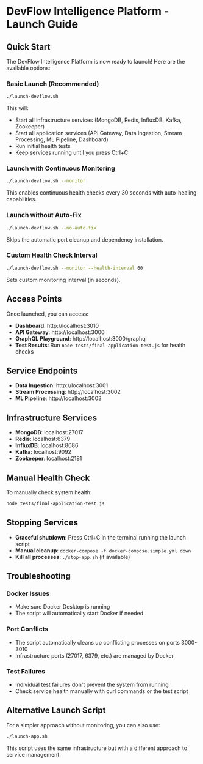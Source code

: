 # DevFlow Intelligence Platform - Launch Guide

## Quick Start

The DevFlow Intelligence Platform is now ready to launch! Here are the available options:

### Basic Launch (Recommended)
```bash
./launch-devflow.sh
```
This will:
- Start all infrastructure services (MongoDB, Redis, InfluxDB, Kafka, Zookeeper)
- Start all application services (API Gateway, Data Ingestion, Stream Processing, ML Pipeline, Dashboard)
- Run initial health tests
- Keep services running until you press Ctrl+C

### Launch with Continuous Monitoring
```bash
./launch-devflow.sh --monitor
```
This enables continuous health checks every 30 seconds with auto-healing capabilities.

### Launch without Auto-Fix
```bash
./launch-devflow.sh --no-auto-fix
```
Skips the automatic port cleanup and dependency installation.

### Custom Health Check Interval
```bash
./launch-devflow.sh --monitor --health-interval 60
```
Sets custom monitoring interval (in seconds).

## Access Points

Once launched, you can access:

- **Dashboard**: http://localhost:3010
- **API Gateway**: http://localhost:3000
- **GraphQL Playground**: http://localhost:3000/graphql
- **Test Results**: Run `node tests/final-application-test.js` for health checks

## Service Endpoints

- **Data Ingestion**: http://localhost:3001
- **Stream Processing**: http://localhost:3002
- **ML Pipeline**: http://localhost:3003

## Infrastructure Services

- **MongoDB**: localhost:27017
- **Redis**: localhost:6379
- **InfluxDB**: localhost:8086
- **Kafka**: localhost:9092
- **Zookeeper**: localhost:2181

## Manual Health Check

To manually check system health:
```bash
node tests/final-application-test.js
```

## Stopping Services

- **Graceful shutdown**: Press Ctrl+C in the terminal running the launch script
- **Manual cleanup**: `docker-compose -f docker-compose.simple.yml down`
- **Kill all processes**: `./stop-app.sh` (if available)

## Troubleshooting

### Docker Issues
- Make sure Docker Desktop is running
- The script will automatically start Docker if needed

### Port Conflicts
- The script automatically cleans up conflicting processes on ports 3000-3010
- Infrastructure ports (27017, 6379, etc.) are managed by Docker

### Test Failures
- Individual test failures don't prevent the system from running
- Check service health manually with curl commands or the test script

## Alternative Launch Script

For a simpler approach without monitoring, you can also use:
```bash
./launch-app.sh
```

This script uses the same infrastructure but with a different approach to service management.
